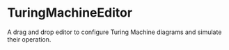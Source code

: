 # TuringMachineEditor

A drag and drop editor to configure Turing Machine diagrams and simulate their operation.
